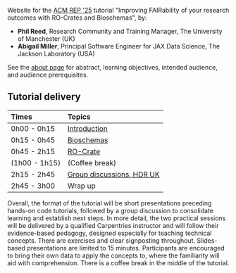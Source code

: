 Website for the [ACM REP '25](https://acm-rep.github.io/2025/) tutorial "Improving FAIRability of your research outcomes with RO-Crates and Bioschemas", by:

- **Phil Reed**, Research Community and Training Manager, The University of Manchester (UK)
- **Abigail Miller**, Principal Software Engineer for JAX Data Science, The Jackson Laboratory (USA)


See the [about page](about) for abstract, learning objectives, intended audience, and audience prerequisites.

## Tutorial delivery

| Times | Topics |
|:------|:-------|
|0h00 - 0h15 | [Introduction](1_introduction) |
|0h15 - 0h45 | [Bioschemas](2_bioschemas)   |
|0h45 - 2h15 | [RO-Crate](3_ro-crate)     |
|(1h00 - 1h15)| (Coffee break)  |
|2h15 - 2h45 | [Group discussions, HDR UK](4_discussions) |
|2h45 - 3h00 | Wrap up |



Overall, the format of the tutorial will be short presentations preceding hands-on code tutorials, followed by a group discussion to consolidate learning and establish next steps. 
In more detail, the two practical sessions will be delivered by a qualified Carpentries instructor and will follow their evidence-based pedagogy, designed especially for teaching technical concepts. 
There are exercises and clear signposting throughout. 
Slides-based presentations are limited to 15 minutes. 
Participants are encouraged to bring their own data to apply the concepts to, where the familiarity will aid with comprehension. 
There is a coffee break in the middle of the tutorial.    

